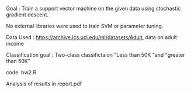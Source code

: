
Goal : Train a support vector machine on the given data using stochastic gradient descent. 

No external libraries were used to train SVM or parameter tuning.

Data Used : https://archive.ics.uci.edu/ml/datasets/Adult, data on adult income


Classification goal : Two-class classifictaion "Less than 50K "and "greater than 50K"

code: hw2.R

Analysis of results in report.pdf